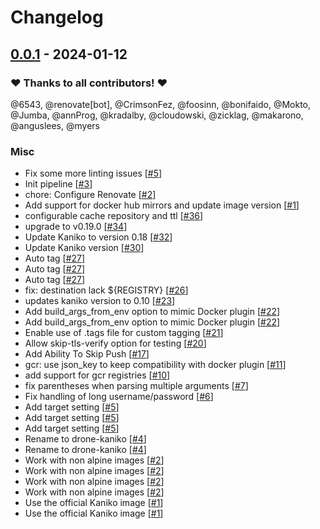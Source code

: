 # Changelog

## [0.0.1](https://github.com/woodpecker-ci/plugin-kaniko/releases/tag/0.0.1) - 2024-01-12

### ❤️ Thanks to all contributors! ❤️

@6543, @renovate[bot], @CrimsonFez, @foosinn, @bonifaido, @Mokto, @Jumba, @annProg, @kradalby, @cloudowski, @zicklag, @makarono, @anguslees, @myers

### Misc

- Fix some more linting issues [[#5](https://github.com/woodpecker-ci/plugin-kaniko/pull/5)]
- Init pipeline [[#3](https://github.com/woodpecker-ci/plugin-kaniko/pull/3)]
- chore: Configure Renovate [[#2](https://github.com/woodpecker-ci/plugin-kaniko/pull/2)]
- Add support for docker hub mirrors and update image version [[#1](https://github.com/woodpecker-ci/plugin-kaniko/pull/1)]
- configurable cache repository and ttl [[#36](https://github.com/woodpecker-ci/plugin-kaniko/pull/36)]
- upgrade to v0.19.0 [[#34](https://github.com/woodpecker-ci/plugin-kaniko/pull/34)]
- Update Kaniko to version 0.18 [[#32](https://github.com/woodpecker-ci/plugin-kaniko/pull/32)]
- Update Kaniko version [[#30](https://github.com/woodpecker-ci/plugin-kaniko/pull/30)]
- Auto tag [[#27](https://github.com/woodpecker-ci/plugin-kaniko/pull/27)]
- Auto tag [[#27](https://github.com/woodpecker-ci/plugin-kaniko/pull/27)]
- Auto tag [[#27](https://github.com/woodpecker-ci/plugin-kaniko/pull/27)]
- fix: destination lack ${REGISTRY} [[#26](https://github.com/woodpecker-ci/plugin-kaniko/pull/26)]
- updates kaniko version to 0.10 [[#23](https://github.com/woodpecker-ci/plugin-kaniko/pull/23)]
- Add build_args_from_env option to mimic Docker plugin [[#22](https://github.com/woodpecker-ci/plugin-kaniko/pull/22)]
- Add build_args_from_env option to mimic Docker plugin [[#22](https://github.com/woodpecker-ci/plugin-kaniko/pull/22)]
- Enable use of .tags file for custom tagging [[#21](https://github.com/woodpecker-ci/plugin-kaniko/pull/21)]
- Allow skip-tls-verify option for testing [[#20](https://github.com/woodpecker-ci/plugin-kaniko/pull/20)]
- Add Ability To Skip Push [[#17](https://github.com/woodpecker-ci/plugin-kaniko/pull/17)]
- gcr: use json_key to keep compatibility with docker plugin [[#11](https://github.com/woodpecker-ci/plugin-kaniko/pull/11)]
- add support for gcr registries [[#10](https://github.com/woodpecker-ci/plugin-kaniko/pull/10)]
- fix parentheses when parsing multiple arguments [[#7](https://github.com/woodpecker-ci/plugin-kaniko/pull/7)]
- Fix handling of long username/password [[#6](https://github.com/woodpecker-ci/plugin-kaniko/pull/6)]
- Add target setting [[#5](https://github.com/woodpecker-ci/plugin-kaniko/pull/5)]
- Add target setting [[#5](https://github.com/woodpecker-ci/plugin-kaniko/pull/5)]
- Add target setting [[#5](https://github.com/woodpecker-ci/plugin-kaniko/pull/5)]
- Rename to drone-kaniko [[#4](https://github.com/woodpecker-ci/plugin-kaniko/pull/4)]
- Rename to drone-kaniko [[#4](https://github.com/woodpecker-ci/plugin-kaniko/pull/4)]
- Work with non alpine images [[#2](https://github.com/woodpecker-ci/plugin-kaniko/pull/2)]
- Work with non alpine images [[#2](https://github.com/woodpecker-ci/plugin-kaniko/pull/2)]
- Work with non alpine images [[#2](https://github.com/woodpecker-ci/plugin-kaniko/pull/2)]
- Work with non alpine images [[#2](https://github.com/woodpecker-ci/plugin-kaniko/pull/2)]
- Use the official Kaniko image [[#1](https://github.com/woodpecker-ci/plugin-kaniko/pull/1)]
- Use the official Kaniko image [[#1](https://github.com/woodpecker-ci/plugin-kaniko/pull/1)]
